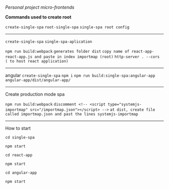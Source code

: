 _Personal project micro-frontends_

**Commands used to create root**

`create-single-spa`
`root-single-spa`
`single-spa root config`

---

`create-single-spa`
`single-spa-aplication`

`npm run build:webpack`
`generates folder dist`
`copy name of react-app-react-app.js and paste in index importmap (root)`
`http-server . --cors ( to host react application)`

---

angular
`create-single-spa`
`npm i`
`npm run build:single-spa:angular-app`
`angular-app/dist/angular-app/`

---

Create production mode spa

`npm run build:webpack`
`discomment <!-- <script type="systemjs-importmap" src="/importmap.json"></script> -->`
`at dist, create file called importmap.json and past the lines systemjs-importmap`

---

How to start

`cd single-spa`

`npm start`

`cd react-app`

`npm start`

`cd angular-app`

`npm start`
